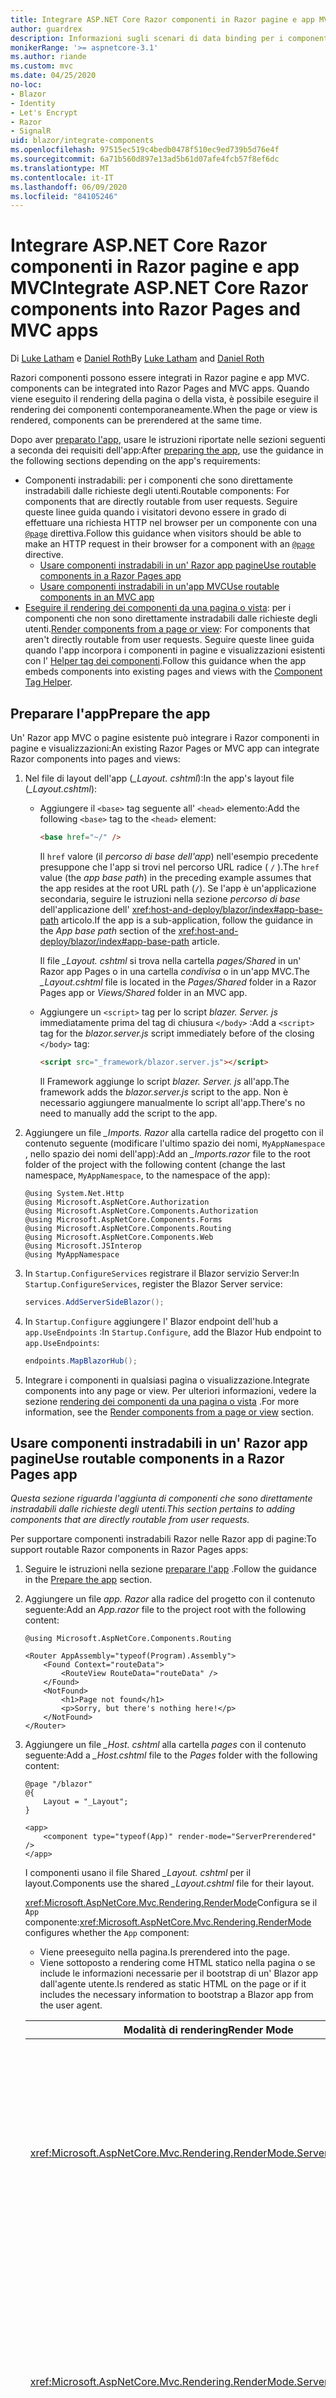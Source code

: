 ```yaml
---
title: Integrare ASP.NET Core Razor componenti in Razor pagine e app MVC
author: guardrex
description: Informazioni sugli scenari di data binding per i componenti e gli elementi DOM nelle Blazor app.
monikerRange: '>= aspnetcore-3.1'
ms.author: riande
ms.custom: mvc
ms.date: 04/25/2020
no-loc:
- Blazor
- Identity
- Let's Encrypt
- Razor
- SignalR
uid: blazor/integrate-components
ms.openlocfilehash: 97515ec519c4bedb0478f510ec9ed739b5d76e4f
ms.sourcegitcommit: 6a71b560d897e13ad5b61d07afe4fcb57f8ef6dc
ms.translationtype: MT
ms.contentlocale: it-IT
ms.lasthandoff: 06/09/2020
ms.locfileid: "84105246"
---
```

# <a name="integrate-aspnet-core-razor-components-into-razor-pages-and-mvc-apps"></a><span data-ttu-id="7f287-103">Integrare ASP.NET Core Razor componenti in Razor pagine e app MVC</span><span class="sxs-lookup"><span data-stu-id="7f287-103">Integrate ASP.NET Core Razor components into Razor Pages and MVC apps</span></span>

<span data-ttu-id="7f287-104">Di [Luke Latham](https://github.com/guardrex) e [Daniel Roth](https://github.com/danroth27)</span><span class="sxs-lookup"><span data-stu-id="7f287-104">By [Luke Latham](https://github.com/guardrex) and [Daniel Roth](https://github.com/danroth27)</span></span>

Razor<span data-ttu-id="7f287-105">i componenti possono essere integrati in Razor pagine e app MVC.</span><span class="sxs-lookup"><span data-stu-id="7f287-105"> components can be integrated into Razor Pages and MVC apps.</span></span> <span data-ttu-id="7f287-106">Quando viene eseguito il rendering della pagina o della vista, è possibile eseguire il rendering dei componenti contemporaneamente.</span><span class="sxs-lookup"><span data-stu-id="7f287-106">When the page or view is rendered, components can be prerendered at the same time.</span></span>

<span data-ttu-id="7f287-107">Dopo aver [preparato l'app](#prepare-the-app), usare le istruzioni riportate nelle sezioni seguenti a seconda dei requisiti dell'app:</span><span class="sxs-lookup"><span data-stu-id="7f287-107">After [preparing the app](#prepare-the-app), use the guidance in the following sections depending on the app's requirements:</span></span>

* <span data-ttu-id="7f287-108">Componenti instradabili: per i componenti che sono direttamente instradabili dalle richieste degli utenti.</span><span class="sxs-lookup"><span data-stu-id="7f287-108">Routable components: For components that are directly routable from user requests.</span></span> <span data-ttu-id="7f287-109">Seguire queste linee guida quando i visitatori devono essere in grado di effettuare una richiesta HTTP nel browser per un componente con una [`@page`](xref:mvc/views/razor#page) direttiva.</span><span class="sxs-lookup"><span data-stu-id="7f287-109">Follow this guidance when visitors should be able to make an HTTP request in their browser for a component with an [`@page`](xref:mvc/views/razor#page) directive.</span></span>
  * <span data-ttu-id="7f287-110">[Usare componenti instradabili in un' Razor app pagine](#use-routable-components-in-a-razor-pages-app)</span><span class="sxs-lookup"><span data-stu-id="7f287-110">[Use routable components in a Razor Pages app](#use-routable-components-in-a-razor-pages-app)</span></span>
  * [<span data-ttu-id="7f287-111">Usare componenti instradabili in un'app MVC</span><span class="sxs-lookup"><span data-stu-id="7f287-111">Use routable components in an MVC app</span></span>](#use-routable-components-in-an-mvc-app)
* <span data-ttu-id="7f287-112">[Eseguire il rendering dei componenti da una pagina o vista](#render-components-from-a-page-or-view): per i componenti che non sono direttamente instradabili dalle richieste degli utenti.</span><span class="sxs-lookup"><span data-stu-id="7f287-112">[Render components from a page or view](#render-components-from-a-page-or-view): For components that aren't directly routable from user requests.</span></span> <span data-ttu-id="7f287-113">Seguire queste linee guida quando l'app incorpora i componenti in pagine e visualizzazioni esistenti con l' [Helper tag dei componenti](xref:mvc/views/tag-helpers/builtin-th/component-tag-helper).</span><span class="sxs-lookup"><span data-stu-id="7f287-113">Follow this guidance when the app embeds components into existing pages and views with the [Component Tag Helper](xref:mvc/views/tag-helpers/builtin-th/component-tag-helper).</span></span>

## <a name="prepare-the-app"></a><span data-ttu-id="7f287-114">Preparare l'app</span><span class="sxs-lookup"><span data-stu-id="7f287-114">Prepare the app</span></span>

<span data-ttu-id="7f287-115">Un' Razor app MVC o pagine esistente può integrare i Razor componenti in pagine e visualizzazioni:</span><span class="sxs-lookup"><span data-stu-id="7f287-115">An existing Razor Pages or MVC app can integrate Razor components into pages and views:</span></span>

1. <span data-ttu-id="7f287-116">Nel file di layout dell'app (*_Layout. cshtml*):</span><span class="sxs-lookup"><span data-stu-id="7f287-116">In the app's layout file (*_Layout.cshtml*):</span></span>

   * <span data-ttu-id="7f287-117">Aggiungere il `<base>` tag seguente all' `<head>` elemento:</span><span class="sxs-lookup"><span data-stu-id="7f287-117">Add the following `<base>` tag to the `<head>` element:</span></span>

     ```html
     <base href="~/" />
     ```

     <span data-ttu-id="7f287-118">Il `href` valore (il *percorso di base dell'app*) nell'esempio precedente presuppone che l'app si trovi nel percorso URL radice ( `/` ).</span><span class="sxs-lookup"><span data-stu-id="7f287-118">The `href` value (the *app base path*) in the preceding example assumes that the app resides at the root URL path (`/`).</span></span> <span data-ttu-id="7f287-119">Se l'app è un'applicazione secondaria, seguire le istruzioni nella sezione *percorso di base* dell'applicazione dell' <xref:host-and-deploy/blazor/index#app-base-path> articolo.</span><span class="sxs-lookup"><span data-stu-id="7f287-119">If the app is a sub-application, follow the guidance in the *App base path* section of the <xref:host-and-deploy/blazor/index#app-base-path> article.</span></span>

     <span data-ttu-id="7f287-120">Il file *_Layout. cshtml* si trova nella cartella *pages/Shared* in un' Razor app Pages o in una cartella *condivisa* o in un'app MVC.</span><span class="sxs-lookup"><span data-stu-id="7f287-120">The *_Layout.cshtml* file is located in the *Pages/Shared* folder in a Razor Pages app or *Views/Shared* folder in an MVC app.</span></span>

   * <span data-ttu-id="7f287-121">Aggiungere un `<script>` tag per lo script *blazer. Server. js* immediatamente prima del tag di chiusura `</body>` :</span><span class="sxs-lookup"><span data-stu-id="7f287-121">Add a `<script>` tag for the *blazor.server.js* script immediately before of the closing `</body>` tag:</span></span>

     ```html
     <script src="_framework/blazor.server.js"></script>
     ```

     <span data-ttu-id="7f287-122">Il Framework aggiunge lo script *blazer. Server. js* all'app.</span><span class="sxs-lookup"><span data-stu-id="7f287-122">The framework adds the *blazor.server.js* script to the app.</span></span> <span data-ttu-id="7f287-123">Non è necessario aggiungere manualmente lo script all'app.</span><span class="sxs-lookup"><span data-stu-id="7f287-123">There's no need to manually add the script to the app.</span></span>

1. <span data-ttu-id="7f287-124">Aggiungere un file *_Imports. Razor* alla cartella radice del progetto con il contenuto seguente (modificare l'ultimo spazio dei nomi, `MyAppNamespace` , nello spazio dei nomi dell'app):</span><span class="sxs-lookup"><span data-stu-id="7f287-124">Add an *_Imports.razor* file to the root folder of the project with the following content (change the last namespace, `MyAppNamespace`, to the namespace of the app):</span></span>

   ```razor
   @using System.Net.Http
   @using Microsoft.AspNetCore.Authorization
   @using Microsoft.AspNetCore.Components.Authorization
   @using Microsoft.AspNetCore.Components.Forms
   @using Microsoft.AspNetCore.Components.Routing
   @using Microsoft.AspNetCore.Components.Web
   @using Microsoft.JSInterop
   @using MyAppNamespace
   ```

1. <span data-ttu-id="7f287-125">In `Startup.ConfigureServices` registrare il Blazor servizio Server:</span><span class="sxs-lookup"><span data-stu-id="7f287-125">In `Startup.ConfigureServices`, register the Blazor Server service:</span></span>

   ```csharp
   services.AddServerSideBlazor();
   ```

1. <span data-ttu-id="7f287-126">In `Startup.Configure` aggiungere l' Blazor endpoint dell'hub a `app.UseEndpoints` :</span><span class="sxs-lookup"><span data-stu-id="7f287-126">In `Startup.Configure`, add the Blazor Hub endpoint to `app.UseEndpoints`:</span></span>

   ```csharp
   endpoints.MapBlazorHub();
   ```

1. <span data-ttu-id="7f287-127">Integrare i componenti in qualsiasi pagina o visualizzazione.</span><span class="sxs-lookup"><span data-stu-id="7f287-127">Integrate components into any page or view.</span></span> <span data-ttu-id="7f287-128">Per ulteriori informazioni, vedere la sezione [rendering dei componenti da una pagina o vista](#render-components-from-a-page-or-view) .</span><span class="sxs-lookup"><span data-stu-id="7f287-128">For more information, see the [Render components from a page or view](#render-components-from-a-page-or-view) section.</span></span>

## <a name="use-routable-components-in-a-razor-pages-app"></a><span data-ttu-id="7f287-129">Usare componenti instradabili in un' Razor app pagine</span><span class="sxs-lookup"><span data-stu-id="7f287-129">Use routable components in a Razor Pages app</span></span>

<span data-ttu-id="7f287-130">*Questa sezione riguarda l'aggiunta di componenti che sono direttamente instradabili dalle richieste degli utenti.*</span><span class="sxs-lookup"><span data-stu-id="7f287-130">*This section pertains to adding components that are directly routable from user requests.*</span></span>

<span data-ttu-id="7f287-131">Per supportare componenti instradabili Razor nelle Razor app di pagine:</span><span class="sxs-lookup"><span data-stu-id="7f287-131">To support routable Razor components in Razor Pages apps:</span></span>

1. <span data-ttu-id="7f287-132">Seguire le istruzioni nella sezione [preparare l'app](#prepare-the-app) .</span><span class="sxs-lookup"><span data-stu-id="7f287-132">Follow the guidance in the [Prepare the app](#prepare-the-app) section.</span></span>

1. <span data-ttu-id="7f287-133">Aggiungere un file *app. Razor* alla radice del progetto con il contenuto seguente:</span><span class="sxs-lookup"><span data-stu-id="7f287-133">Add an *App.razor* file to the project root with the following content:</span></span>

   ```razor
   @using Microsoft.AspNetCore.Components.Routing

   <Router AppAssembly="typeof(Program).Assembly">
       <Found Context="routeData">
           <RouteView RouteData="routeData" />
       </Found>
       <NotFound>
           <h1>Page not found</h1>
           <p>Sorry, but there's nothing here!</p>
       </NotFound>
   </Router>
   ```

1. <span data-ttu-id="7f287-134">Aggiungere un file *_Host. cshtml* alla cartella *pages* con il contenuto seguente:</span><span class="sxs-lookup"><span data-stu-id="7f287-134">Add a *_Host.cshtml* file to the *Pages* folder with the following content:</span></span>

   ```cshtml
   @page "/blazor"
   @{
       Layout = "_Layout";
   }

   <app>
       <component type="typeof(App)" render-mode="ServerPrerendered" />
   </app>
   ```

   <span data-ttu-id="7f287-135">I componenti usano il file Shared *_Layout. cshtml* per il layout.</span><span class="sxs-lookup"><span data-stu-id="7f287-135">Components use the shared *_Layout.cshtml* file for their layout.</span></span>

   <span data-ttu-id="7f287-136"><xref:Microsoft.AspNetCore.Mvc.Rendering.RenderMode>Configura se il `App` componente:</span><span class="sxs-lookup"><span data-stu-id="7f287-136"><xref:Microsoft.AspNetCore.Mvc.Rendering.RenderMode> configures whether the `App` component:</span></span>

   * <span data-ttu-id="7f287-137">Viene preeseguito nella pagina.</span><span class="sxs-lookup"><span data-stu-id="7f287-137">Is prerendered into the page.</span></span>
   * <span data-ttu-id="7f287-138">Viene sottoposto a rendering come HTML statico nella pagina o se include le informazioni necessarie per il bootstrap di un' Blazor app dall'agente utente.</span><span class="sxs-lookup"><span data-stu-id="7f287-138">Is rendered as static HTML on the page or if it includes the necessary information to bootstrap a Blazor app from the user agent.</span></span>

   | <span data-ttu-id="7f287-139">Modalità di rendering</span><span class="sxs-lookup"><span data-stu-id="7f287-139">Render Mode</span></span> | <span data-ttu-id="7f287-140">Descrizione</span><span class="sxs-lookup"><span data-stu-id="7f287-140">Description</span></span> |
   | ----------- | ----------- |
   | <xref:Microsoft.AspNetCore.Mvc.Rendering.RenderMode.ServerPrerendered> | <span data-ttu-id="7f287-141">Esegue il rendering del `App` componente in HTML statico e include un marcatore per un' Blazor app Server.</span><span class="sxs-lookup"><span data-stu-id="7f287-141">Renders the `App` component into static HTML and includes a marker for a Blazor Server app.</span></span> <span data-ttu-id="7f287-142">Quando l'agente utente viene avviato, questo marcatore viene usato per il bootstrap di un' Blazor app.</span><span class="sxs-lookup"><span data-stu-id="7f287-142">When the user-agent starts, this marker is used to bootstrap a Blazor app.</span></span> |
   | <xref:Microsoft.AspNetCore.Mvc.Rendering.RenderMode.Server> | <span data-ttu-id="7f287-143">Esegue il rendering di un marcatore per un' Blazor app Server.</span><span class="sxs-lookup"><span data-stu-id="7f287-143">Renders a marker for a Blazor Server app.</span></span> <span data-ttu-id="7f287-144">L'output del `App` componente non è incluso.</span><span class="sxs-lookup"><span data-stu-id="7f287-144">Output from the `App` component isn't included.</span></span> <span data-ttu-id="7f287-145">Quando l'agente utente viene avviato, questo marcatore viene usato per il bootstrap di un' Blazor app.</span><span class="sxs-lookup"><span data-stu-id="7f287-145">When the user-agent starts, this marker is used to bootstrap a Blazor app.</span></span> |
   | <xref:Microsoft.AspNetCore.Mvc.Rendering.RenderMode.Static> | <span data-ttu-id="7f287-146">Esegue il rendering del `App` componente in HTML statico.</span><span class="sxs-lookup"><span data-stu-id="7f287-146">Renders the `App` component into static HTML.</span></span> |

   <span data-ttu-id="7f287-147">Per ulteriori informazioni sull'helper tag dei componenti, vedere <xref:mvc/views/tag-helpers/builtin-th/component-tag-helper> .</span><span class="sxs-lookup"><span data-stu-id="7f287-147">For more information on the Component Tag Helper, see <xref:mvc/views/tag-helpers/builtin-th/component-tag-helper>.</span></span>

1. <span data-ttu-id="7f287-148">Aggiungere una route con priorità bassa per la pagina *_Host. cshtml* alla configurazione dell'endpoint in `Startup.Configure` :</span><span class="sxs-lookup"><span data-stu-id="7f287-148">Add a low-priority route for the *_Host.cshtml* page to endpoint configuration in `Startup.Configure`:</span></span>

   ```csharp
   app.UseEndpoints(endpoints =>
   {
       ...

       endpoints.MapFallbackToPage("/_Host");
   });
   ```

1. <span data-ttu-id="7f287-149">Aggiungere componenti instradabili all'app.</span><span class="sxs-lookup"><span data-stu-id="7f287-149">Add routable components to the app.</span></span> <span data-ttu-id="7f287-150">Ad esempio:</span><span class="sxs-lookup"><span data-stu-id="7f287-150">For example:</span></span>

   ```razor
   @page "/counter"

   <h1>Counter</h1>

   ...
   ```

<span data-ttu-id="7f287-151">Per ulteriori informazioni sugli spazi dei nomi, vedere la sezione relativa agli [spazi dei nomi dei componenti](#component-namespaces) .</span><span class="sxs-lookup"><span data-stu-id="7f287-151">For more information on namespaces, see the [Component namespaces](#component-namespaces) section.</span></span>

## <a name="use-routable-components-in-an-mvc-app"></a><span data-ttu-id="7f287-152">Usare componenti instradabili in un'app MVC</span><span class="sxs-lookup"><span data-stu-id="7f287-152">Use routable components in an MVC app</span></span>

<span data-ttu-id="7f287-153">*Questa sezione riguarda l'aggiunta di componenti che sono direttamente instradabili dalle richieste degli utenti.*</span><span class="sxs-lookup"><span data-stu-id="7f287-153">*This section pertains to adding components that are directly routable from user requests.*</span></span>

<span data-ttu-id="7f287-154">Per supportare componenti instradabili Razor nelle app MVC:</span><span class="sxs-lookup"><span data-stu-id="7f287-154">To support routable Razor components in MVC apps:</span></span>

1. <span data-ttu-id="7f287-155">Seguire le istruzioni nella sezione [preparare l'app](#prepare-the-app) .</span><span class="sxs-lookup"><span data-stu-id="7f287-155">Follow the guidance in the [Prepare the app](#prepare-the-app) section.</span></span>

1. <span data-ttu-id="7f287-156">Aggiungere un file *app. Razor* alla radice del progetto con il contenuto seguente:</span><span class="sxs-lookup"><span data-stu-id="7f287-156">Add an *App.razor* file to the root of the project with the following content:</span></span>

   ```razor
   @using Microsoft.AspNetCore.Components.Routing

   <Router AppAssembly="typeof(Program).Assembly">
       <Found Context="routeData">
           <RouteView RouteData="routeData" />
       </Found>
       <NotFound>
           <h1>Page not found</h1>
           <p>Sorry, but there's nothing here!</p>
       </NotFound>
   </Router>
   ```

1. <span data-ttu-id="7f287-157">Aggiungere un file *_Host. cshtml* alla cartella *views/Home* con il contenuto seguente:</span><span class="sxs-lookup"><span data-stu-id="7f287-157">Add a *_Host.cshtml* file to the *Views/Home* folder with the following content:</span></span>

   ```cshtml
   @{
       Layout = "_Layout";
   }

   <app>
       <component type="typeof(App)" render-mode="ServerPrerendered" />
   </app>
   ```

   <span data-ttu-id="7f287-158">I componenti usano il file Shared *_Layout. cshtml* per il layout.</span><span class="sxs-lookup"><span data-stu-id="7f287-158">Components use the shared *_Layout.cshtml* file for their layout.</span></span>
   
   <span data-ttu-id="7f287-159"><xref:Microsoft.AspNetCore.Mvc.Rendering.RenderMode>Configura se il `App` componente:</span><span class="sxs-lookup"><span data-stu-id="7f287-159"><xref:Microsoft.AspNetCore.Mvc.Rendering.RenderMode> configures whether the `App` component:</span></span>

   * <span data-ttu-id="7f287-160">Viene preeseguito nella pagina.</span><span class="sxs-lookup"><span data-stu-id="7f287-160">Is prerendered into the page.</span></span>
   * <span data-ttu-id="7f287-161">Viene sottoposto a rendering come HTML statico nella pagina o se include le informazioni necessarie per il bootstrap di un' Blazor app dall'agente utente.</span><span class="sxs-lookup"><span data-stu-id="7f287-161">Is rendered as static HTML on the page or if it includes the necessary information to bootstrap a Blazor app from the user agent.</span></span>

   | <span data-ttu-id="7f287-162">Modalità di rendering</span><span class="sxs-lookup"><span data-stu-id="7f287-162">Render Mode</span></span> | <span data-ttu-id="7f287-163">Descrizione</span><span class="sxs-lookup"><span data-stu-id="7f287-163">Description</span></span> |
   | ----------- | ----------- |
   | <xref:Microsoft.AspNetCore.Mvc.Rendering.RenderMode.ServerPrerendered> | <span data-ttu-id="7f287-164">Esegue il rendering del `App` componente in HTML statico e include un marcatore per un' Blazor app Server.</span><span class="sxs-lookup"><span data-stu-id="7f287-164">Renders the `App` component into static HTML and includes a marker for a Blazor Server app.</span></span> <span data-ttu-id="7f287-165">Quando l'agente utente viene avviato, questo marcatore viene usato per il bootstrap di un' Blazor app.</span><span class="sxs-lookup"><span data-stu-id="7f287-165">When the user-agent starts, this marker is used to bootstrap a Blazor app.</span></span> |
   | <xref:Microsoft.AspNetCore.Mvc.Rendering.RenderMode.Server> | <span data-ttu-id="7f287-166">Esegue il rendering di un marcatore per un' Blazor app Server.</span><span class="sxs-lookup"><span data-stu-id="7f287-166">Renders a marker for a Blazor Server app.</span></span> <span data-ttu-id="7f287-167">L'output del `App` componente non è incluso.</span><span class="sxs-lookup"><span data-stu-id="7f287-167">Output from the `App` component isn't included.</span></span> <span data-ttu-id="7f287-168">Quando l'agente utente viene avviato, questo marcatore viene usato per il bootstrap di un' Blazor app.</span><span class="sxs-lookup"><span data-stu-id="7f287-168">When the user-agent starts, this marker is used to bootstrap a Blazor app.</span></span> |
   | <xref:Microsoft.AspNetCore.Mvc.Rendering.RenderMode.Static> | <span data-ttu-id="7f287-169">Esegue il rendering del `App` componente in HTML statico.</span><span class="sxs-lookup"><span data-stu-id="7f287-169">Renders the `App` component into static HTML.</span></span> |

   <span data-ttu-id="7f287-170">Per ulteriori informazioni sull'helper tag dei componenti, vedere <xref:mvc/views/tag-helpers/builtin-th/component-tag-helper> .</span><span class="sxs-lookup"><span data-stu-id="7f287-170">For more information on the Component Tag Helper, see <xref:mvc/views/tag-helpers/builtin-th/component-tag-helper>.</span></span>

1. <span data-ttu-id="7f287-171">Aggiungere un'azione al controller Home:</span><span class="sxs-lookup"><span data-stu-id="7f287-171">Add an action to the Home controller:</span></span>

   ```csharp
   public IActionResult Blazor()
   {
      return View("_Host");
   }
   ```

1. <span data-ttu-id="7f287-172">Aggiungere una route con priorità bassa per l'azione del controller che restituisce la vista *_Host. cshtml* alla configurazione dell'endpoint in `Startup.Configure` :</span><span class="sxs-lookup"><span data-stu-id="7f287-172">Add a low-priority route for the controller action that returns the *_Host.cshtml* view to the endpoint configuration in `Startup.Configure`:</span></span>

   ```csharp
   app.UseEndpoints(endpoints =>
   {
       ...

       endpoints.MapFallbackToController("Blazor", "Home");
   });
   ```

1. <span data-ttu-id="7f287-173">Creare una cartella *pages* e aggiungere componenti instradabili all'app.</span><span class="sxs-lookup"><span data-stu-id="7f287-173">Create a *Pages* folder and add routable components to the app.</span></span> <span data-ttu-id="7f287-174">Ad esempio:</span><span class="sxs-lookup"><span data-stu-id="7f287-174">For example:</span></span>

   ```razor
   @page "/counter"

   <h1>Counter</h1>

   ...
   ```

<span data-ttu-id="7f287-175">Per ulteriori informazioni sugli spazi dei nomi, vedere la sezione relativa agli [spazi dei nomi dei componenti](#component-namespaces) .</span><span class="sxs-lookup"><span data-stu-id="7f287-175">For more information on namespaces, see the [Component namespaces](#component-namespaces) section.</span></span>

## <a name="render-components-from-a-page-or-view"></a><span data-ttu-id="7f287-176">Eseguire il rendering dei componenti da una pagina o da una vista</span><span class="sxs-lookup"><span data-stu-id="7f287-176">Render components from a page or view</span></span>

<span data-ttu-id="7f287-177">*Questa sezione riguarda l'aggiunta di componenti a pagine o viste, in cui i componenti non sono direttamente instradabili dalle richieste degli utenti.*</span><span class="sxs-lookup"><span data-stu-id="7f287-177">*This section pertains to adding components to pages or views, where the components aren't directly routable from user requests.*</span></span>

<span data-ttu-id="7f287-178">Per eseguire il rendering di un componente da una pagina o da una vista, usare l' [Helper Tag Component](xref:mvc/views/tag-helpers/builtin-th/component-tag-helper).</span><span class="sxs-lookup"><span data-stu-id="7f287-178">To render a component from a page or view, use the [Component Tag Helper](xref:mvc/views/tag-helpers/builtin-th/component-tag-helper).</span></span>

### <a name="render-stateful-interactive-components"></a><span data-ttu-id="7f287-179">Eseguire il rendering di componenti interattivi con stato</span><span class="sxs-lookup"><span data-stu-id="7f287-179">Render stateful interactive components</span></span>

<span data-ttu-id="7f287-180">I componenti interattivi con stato possono essere aggiunti a una Razor pagina o a una vista.</span><span class="sxs-lookup"><span data-stu-id="7f287-180">Stateful interactive components can be added to a Razor page or view.</span></span>

<span data-ttu-id="7f287-181">Quando viene eseguito il rendering della pagina o della visualizzazione:</span><span class="sxs-lookup"><span data-stu-id="7f287-181">When the page or view renders:</span></span>

* <span data-ttu-id="7f287-182">Il componente viene preeseguito con la pagina o la visualizzazione.</span><span class="sxs-lookup"><span data-stu-id="7f287-182">The component is prerendered with the page or view.</span></span>
* <span data-ttu-id="7f287-183">Lo stato iniziale del componente utilizzato per il prerendering viene perso.</span><span class="sxs-lookup"><span data-stu-id="7f287-183">The initial component state used for prerendering is lost.</span></span>
* <span data-ttu-id="7f287-184">Quando viene stabilita la connessione, viene creato il nuovo stato del componente SignalR .</span><span class="sxs-lookup"><span data-stu-id="7f287-184">New component state is created when the SignalR connection is established.</span></span>

<span data-ttu-id="7f287-185">Nella pagina seguente viene Razor eseguito il rendering di un `Counter` componente:</span><span class="sxs-lookup"><span data-stu-id="7f287-185">The following Razor page renders a `Counter` component:</span></span>

```cshtml
<h1>My Razor Page</h1>

<component type="typeof(Counter)" render-mode="ServerPrerendered" 
    param-InitialValue="InitialValue" />

@functions {
    [BindProperty(SupportsGet=true)]
    public int InitialValue { get; set; }
}
```

<span data-ttu-id="7f287-186">Per altre informazioni, vedere <xref:mvc/views/tag-helpers/builtin-th/component-tag-helper>.</span><span class="sxs-lookup"><span data-stu-id="7f287-186">For more information, see <xref:mvc/views/tag-helpers/builtin-th/component-tag-helper>.</span></span>

### <a name="render-noninteractive-components"></a><span data-ttu-id="7f287-187">Eseguire il rendering di componenti non interattivi</span><span class="sxs-lookup"><span data-stu-id="7f287-187">Render noninteractive components</span></span>

<span data-ttu-id="7f287-188">Nella pagina seguente Razor il componente viene sottoposto a `Counter` rendering statico con un valore iniziale specificato utilizzando un form.</span><span class="sxs-lookup"><span data-stu-id="7f287-188">In the following Razor page, the `Counter` component is statically rendered with an initial value that's specified using a form.</span></span> <span data-ttu-id="7f287-189">Poiché il componente viene sottoposto a rendering statico, il componente non è interattivo:</span><span class="sxs-lookup"><span data-stu-id="7f287-189">Since the component is statically rendered, the component isn't interactive:</span></span>

```cshtml
<h1>My Razor Page</h1>

<form>
    <input type="number" asp-for="InitialValue" />
    <button type="submit">Set initial value</button>
</form>

<component type="typeof(Counter)" render-mode="Static" 
    param-InitialValue="InitialValue" />

@functions {
    [BindProperty(SupportsGet=true)]
    public int InitialValue { get; set; }
}
```

<span data-ttu-id="7f287-190">Per altre informazioni, vedere <xref:mvc/views/tag-helpers/builtin-th/component-tag-helper>.</span><span class="sxs-lookup"><span data-stu-id="7f287-190">For more information, see <xref:mvc/views/tag-helpers/builtin-th/component-tag-helper>.</span></span>

## <a name="component-namespaces"></a><span data-ttu-id="7f287-191">Spazi dei nomi dei componenti</span><span class="sxs-lookup"><span data-stu-id="7f287-191">Component namespaces</span></span>

<span data-ttu-id="7f287-192">Quando si usa una cartella personalizzata per archiviare i componenti dell'app, aggiungere lo spazio dei nomi che rappresenta la cartella alla pagina/visualizzazione o al file *_ViewImports. cshtml* .</span><span class="sxs-lookup"><span data-stu-id="7f287-192">When using a custom folder to hold the app's components, add the namespace representing the folder to either the page/view or to the *_ViewImports.cshtml* file.</span></span> <span data-ttu-id="7f287-193">Nell'esempio seguente:</span><span class="sxs-lookup"><span data-stu-id="7f287-193">In the following example:</span></span>

* <span data-ttu-id="7f287-194">Passare `MyAppNamespace` allo spazio dei nomi dell'app.</span><span class="sxs-lookup"><span data-stu-id="7f287-194">Change `MyAppNamespace` to the app's namespace.</span></span>
* <span data-ttu-id="7f287-195">Se una cartella denominata *Components* non viene utilizzata per conservare i componenti, passare `Components` alla cartella in cui si trovano i componenti.</span><span class="sxs-lookup"><span data-stu-id="7f287-195">If a folder named *Components* isn't used to hold the components, change `Components` to the folder where the components reside.</span></span>

```cshtml
@using MyAppNamespace.Components
```

<span data-ttu-id="7f287-196">Il file *_ViewImports. cshtml* si trova nella cartella *pagine* di un' Razor app pagine o nella cartella *views* di un'app MVC.</span><span class="sxs-lookup"><span data-stu-id="7f287-196">The *_ViewImports.cshtml* file is located in the *Pages* folder of a Razor Pages app or the *Views* folder of an MVC app.</span></span>

<span data-ttu-id="7f287-197">Per altre informazioni, vedere <xref:blazor/components#import-components>.</span><span class="sxs-lookup"><span data-stu-id="7f287-197">For more information, see <xref:blazor/components#import-components>.</span></span>
